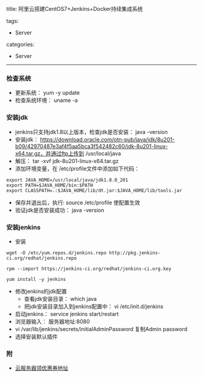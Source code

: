 title: 阿里云搭建CentOS7+Jenkins+Docker持续集成系统

tags:
  - Server

categories:
  - Server

---
### 检查系统
 - 更新系统： yum -y update
 - 检查系统环境： uname -a

### 安装jdk
- jenkins只支持jdk1.8以上版本，检查jdk是否安装： java -version
- 安装jdk： https://download.oracle.com/otn-pub/java/jdk/8u201-b09/42970487e3af4f5aa5bca3f542482c60/jdk-8u201-linux-x64.tar.gz，并通过ftp上传到 /usr/local/java
- 解压： tar -xvf jdk-8u201-linux-x64.tar.gz
- 添加环境变量，在 /etc/profile文件中添加如下代码：
```
export JAVA_HOME=/usr/local/java/jdk1.8.0_201
export PATH=$JAVA_HOME/bin:$PATH
export CLASSPATH=.:$JAVA_HOME/lib/dt.jar:$JAVA_HOME/lib/tools.jar
```
- 保存并退出后，执行: source /etc/profile 使配置生效
- 验证jdk是否安装成功： java -version

### 安装jenkins

- 安装  

```
wget -O /etc/yum.repos.d/jenkins.repo http://pkg.jenkins-ci.org/redhat/jenkins.repo

rpm --import https://jenkins-ci.org/redhat/jenkins-ci.org.key

yum install -y jenkins
```
- 修改jenkins的jdk配置
  - 查看jdk安装目录： which java
  - 把jdk安装目录加入到jenkins配置中： vi /etc/init.d/jenkins
- 启动jenkins：  service jenkins start/restart
- 浏览器输入： 服务器地址:8080
- vi /var/lib/jenkins/secrets/initialAdminPassword 复制Admin password
- 选择安装默认插件


### 附
- [云服务器领优惠券地址](https://promotion.aliyun.com/ntms/yunparter/invite.html?spm=a2c4e.11153940.blogcont225815.11.3c82278ezNacOD&userCode=2a7uv47d&utm_source=2a7uv47d)

